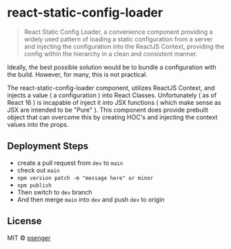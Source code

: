 # react-static-config-loader

> React Static Config Loader, a convenience component providing a widely used pattern of loading a
> static configuration from a server and injecting the configuration into the ReactJS Context,
> providing the config within the hierarchy in a clean and consistent manner.

Ideally, the best possible solution would be to bundle a configuration with the build. However,
for many, this is not practical.

The react-static-config-loader component, utilizes ReactJS Context, and injects a value ( a
configuration ) into React Classes. Unfortunately ( as of React 16 ) is incapable of inject it into
JSX functions ( which make sense as JSX are intended to be "Pure" ). This component does provide
prebuilt object that can overcome this by creating HOC's and injecting the context values into the
props.

<!--START_SECTION:toc-->
<!--END_SECTION:toc-->

<!--START_SECTION:file:INSTALL.md-->
<!--END_SECTION:file:INSTALL.md-->

<!--START_SECTION:file:TUTORIAL.md-->
<!--END_SECTION:file:TUTORIAL.md-->

<!--START_SECTION:jsdoc-->
<!--END_SECTION:jsdoc-->

<!--START_SECTION:file:CONTRIBUTING.md-->
<!--END_SECTION:file:CONTRIBUTING.md-->

## Deployment Steps

* create a pull request from `dev` to `main`
* check out `main`
* `npm version patch -m "message here" or minor`
* `npm publish`
* Then switch to `dev` branch
* And then merge `main` into `dev` and push `dev` to origin

## License

<!--START_SECTION:file:license-->
<!--END_SECTION:file:license-->

MIT © [psenger](https://github.com/psenger)
